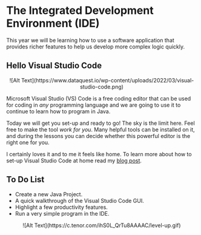 # The Integrated Development Environment (IDE)

This year we will be learning how to use a software application that provides richer features to help us develop more complex logic quickly.

## Hello Visual Studio Code

<div style="text-align:center">
![Alt Text](https://www.dataquest.io/wp-content/uploads/2022/03/visual-studio-code.png)
</div>

Microsoft Visual Studio (VS) Code is a free coding editor that can be used for coding in *any* programming language and we are going to use it to continue to learn how to program in Java. 

Today we will get you set-up and ready to go! The sky is the limit here. Feel free to make the tool *work for you*. Many helpful tools can be installed on it, and during the lessons you can decide whether this powerful editor is the right one for you.

I certainly loves it and to me it feels like home. To learn more about how to set-up Visual Studio Code at home read my <a href="https://erikacamilleri.wixsite.com/bytesizelearning/post/setting-up-your-development-environment">blog post</a>.

## To Do List

- Create a new Java Project.
- A quick walkthrough of the Visual Studio Code GUI.
- Highlight a few productivity features.
- Run a very simple program in the IDE.

<div style="text-align:center">
![Alt Text](https://c.tenor.com/ihS0L_QrTu8AAAAC/level-up.gif)
</div>